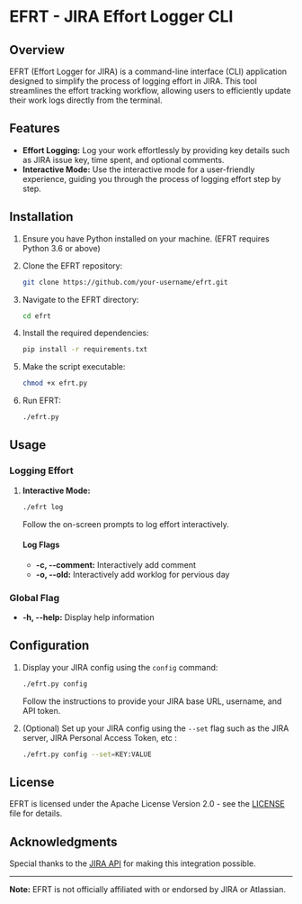 
# EFRT - JIRA Effort Logger CLI

## Overview

EFRT (Effort Logger for JIRA) is a command-line interface (CLI) application designed to simplify the process of logging effort in JIRA. This tool streamlines the effort tracking workflow, allowing users to efficiently update their work logs directly from the terminal.

## Features

- **Effort Logging:** Log your work effortlessly by providing key details such as JIRA issue key, time spent, and optional comments.
- **Interactive Mode:** Use the interactive mode for a user-friendly experience, guiding you through the process of logging effort step by step.

<!-- TODO windowss and linux  executable  -->
## Installation

1. Ensure you have Python installed on your machine. (EFRT requires Python 3.6 or above)
2. Clone the EFRT repository:

    ```bash
    git clone https://github.com/your-username/efrt.git
    ```

3. Navigate to the EFRT directory:

    ```bash
    cd efrt
    ```

4. Install the required dependencies:

    ```bash
    pip install -r requirements.txt
    ```

5. Make the script executable:

    ```bash
    chmod +x efrt.py
    ```

6. Run EFRT:

    ```bash
    ./efrt.py
    ```

## Usage

### Logging Effort

1. **Interactive Mode:**
    ```bash
    ./efrt log
    ```

    Follow the on-screen prompts to log effort interactively.
    #### Log Flags
    - **-c, --comment:** Interactively add comment 
    - **-o, --old:** Interactively add worklog for pervious day


### Global Flag
- **-h, --help:** Display help information

## Configuration

1. Display your JIRA config using the `config` command:

    ```bash
    ./efrt.py config
    ```

    Follow the instructions to provide your JIRA base URL, username, and API token.

2. (Optional) Set up your JIRA config using the `--set` flag such as the JIRA server, JIRA Personal Access Token, etc :

    ```bash
    ./efrt.py config --set=KEY:VALUE
    ```

<!-- ## Example

### Interactive Effort Logging

```bash
./efrt.py log
```

Follow the prompts to enter the required information for logging effort.

### Batch Effort Logging

```bash
./efrt.py batch --file path/to/effort_logs.csv
```

Ensure your CSV file follows the required format for batch logging.

## Contributing

If you would like to contribute to EFRT, please follow the [contribution guidelines](CONTRIBUTING.md). -->

## License

EFRT is licensed under the Apache License Version 2.0 - see the [LICENSE](LICENSE) file for details.

## Acknowledgments

Special thanks to the [JIRA API](https://developer.atlassian.com/cloud/jira/platform/rest/v3/intro/) for making this integration possible.

---

**Note:** EFRT is not officially affiliated with or endorsed by JIRA or Atlassian.
